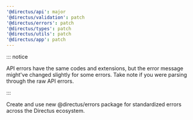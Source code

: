 ```yaml
---
'@directus/api': major
'@directus/validation': patch
'@directus/errors': patch
'@directus/types': patch
'@directus/utils': patch
'@directus/app': patch
---
```


::: notice 

API errors have the same codes and extensions, but the error message might've changed slightly for some
errors. Take note if you were parsing through the raw API errors.

:::

Create and use new @directus/errors package for standardized errors across the Directus ecosystem.
